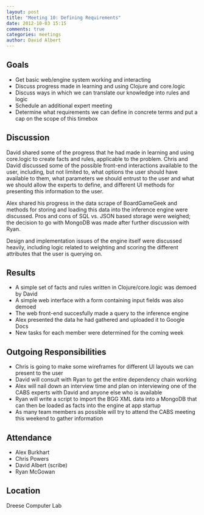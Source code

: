 ```yaml
---
layout: post
title: "Meeting 10: Defining Requirements"
date: 2012-10-03 15:15
comments: true
categories: meetings
author: David Albert
---
```


## Goals

*   Get basic web/engine system working and interacting
*   Discuss progress made in learning and using Clojure and core.logic
*   Discuss ways in which we can translate our knowledge into rules and logic
*   Schedule an additional expert meeting
*   Determine what requirements we can define in concrete terms and put a cap on the scope of this timebox

## Discussion

David shared some of the progress that he had made in learning and using core.logic to create facts and rules, applicable to the problem. Chris and David discussed some of the possible front-end interactions available to the user, including, but not limited to, what options the user should have available to them, what parameters we should entrust to the user and what we should allow the experts to define, and different UI methods for presenting this information to the user. 

Alex shared his progress in the data scrape of BoardGameGeek and methods for storing and loading this data into the inference engine were discussed. Pros and cons of SQL vs. JSON based storage were weighed; the decision to go with MongoDB was made after further discussion with Ryan.

Design and implementation issues of the engine itself were discussed heavily, including logic related to weighting and scoring the different attributes that the user is querying on. 

## Results

*   A simple set of facts and rules written in Clojure/core.logic was demoed by David
*   A simple web interface with a form containing input fields was also demoed
*   The web front-end succesfully made a query to the inference engine
*   Alex presented the data he had gathered and uploaded it to Google Docs
*   New tasks for each member were determined for the coming week

## Outgoing Responsibilities

*   Chris is going to make some wireframes for different UI layouts we can present to the user
*   David will consult with Ryan to get the entire dependency chain working 
*   Alex will nail down an interview time and plan on interviewing one of the CABS experts with David and anyone else who is available
*   Ryan will write a script to import the BGG XML data into a MongoDB that can then be loaded as facts into the engine at app startup
*   As many team members as possible will try to attend the CABS meeting this weekend to gather information

## Attendance

-   Alex Burkhart
-   Chris Powers
-   David Albert (scribe)
-   Ryan McGowan

## Location

Dreese Computer Lab
